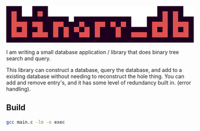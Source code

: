 <div align="left">
    <img src="https://github.com/komplex-polygon/binary_db/blob/main/assets/logo.png?raw=true">
</div>


I am writing a small database application / library that does binary tree search and query.

This library can construct a database, query the database, and add to a existing database without needing to reconstruct the hole thing.
You can add and remove entry's, and it has some level of redundancy built in. (error handling).

## Build
```bash
gcc main.c -lm -o exec
```
